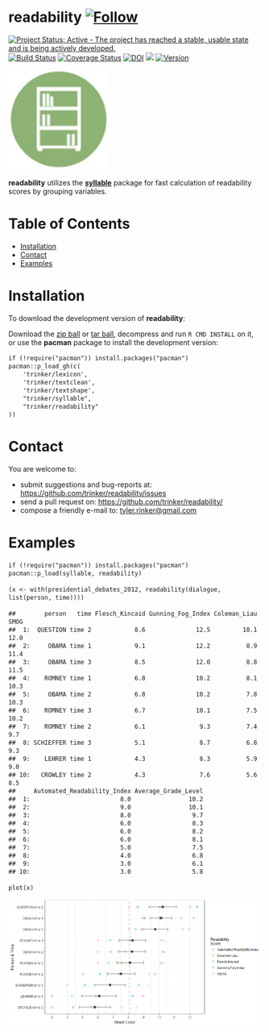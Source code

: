 readability   [![Follow](https://img.shields.io/twitter/follow/tylerrinker.svg?style=social)](https://twitter.com/intent/follow?screen_name=tylerrinker)
============


[![Project Status: Active - The project has reached a stable, usable
state and is being actively
developed.](http://www.repostatus.org/badges/0.1.0/active.svg)](http://www.repostatus.org/#active)
[![Build
Status](https://travis-ci.org/trinker/readability.svg?branch=master)](https://travis-ci.org/trinker/readability)
[![Coverage
Status](https://coveralls.io/repos/trinker/readability/badge.svg?branch=master)](https://coveralls.io/r/trinker/readability?branch=master)
[![DOI](https://zenodo.org/badge/5398/trinker/readability.svg)](https://zenodo.org/badge/latestdoi/5398/trinker/readability)
[![](http://cranlogs.r-pkg.org/badges/readability)](https://cran.r-project.org/package=readability)
<a href="https://img.shields.io/badge/Version-0.1.2-orange.svg"><img src="https://img.shields.io/badge/Version-0.1.2-orange.svg" alt="Version"/></a>
</p>
<img src="inst/readability_logo/r_readability.png" width="200" alt="readability Logo">

**readability** utilizes the
[**syllable**](https://github.com/trinker/syllable) package for fast
calculation of readability scores by grouping variables.


Table of Contents
============

-   [Installation](#installation)
-   [Contact](#contact)
-   [Examples](#examples)

Installation
============


To download the development version of **readability**:

Download the [zip
ball](https://github.com/trinker/readability/zipball/master) or [tar
ball](https://github.com/trinker/readability/tarball/master), decompress
and run `R CMD INSTALL` on it, or use the **pacman** package to install
the development version:

    if (!require("pacman")) install.packages("pacman")
    pacman::p_load_gh(c(
        'trinker/lexicon',
        'trinker/textclean',
        'trinker/textshape',
        "trinker/syllable", 
        "trinker/readability"
    ))

Contact
=======

You are welcome to:    
- submit suggestions and bug-reports at: <https://github.com/trinker/readability/issues>    
- send a pull request on: <https://github.com/trinker/readability/>    
- compose a friendly e-mail to: <tyler.rinker@gmail.com>    

Examples
========

    if (!require("pacman")) install.packages("pacman")
    pacman::p_load(syllable, readability)

    (x <- with(presidential_debates_2012, readability(dialogue, list(person, time))))

    ##        person   time Flesch_Kincaid Gunning_Fog_Index Coleman_Liau SMOG
    ##  1:  QUESTION time 2            8.6              12.5         10.1 12.0
    ##  2:     OBAMA time 1            9.1              12.2          8.9 11.4
    ##  3:     OBAMA time 3            8.5              12.0          8.8 11.5
    ##  4:    ROMNEY time 1            6.8              10.2          8.1 10.3
    ##  5:     OBAMA time 2            6.8              10.2          7.8 10.3
    ##  6:    ROMNEY time 3            6.7              10.1          7.5 10.2
    ##  7:    ROMNEY time 2            6.1               9.3          7.4  9.7
    ##  8: SCHIEFFER time 3            5.1               8.7          6.8  9.3
    ##  9:    LEHRER time 1            4.3               8.3          5.9  9.0
    ## 10:   CROWLEY time 2            4.3               7.6          5.6  8.5
    ##     Automated_Readability_Index Average_Grade_Level
    ##  1:                         8.0                10.2
    ##  2:                         9.0                10.1
    ##  3:                         8.0                 9.7
    ##  4:                         6.0                 8.3
    ##  5:                         6.0                 8.2
    ##  6:                         6.0                 8.1
    ##  7:                         5.0                 7.5
    ##  8:                         4.0                 6.8
    ##  9:                         3.0                 6.1
    ## 10:                         3.0                 5.8

    plot(x)

![](inst/figure/unnamed-chunk-4-1.png)